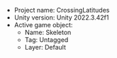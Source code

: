 <!-- UNITY CODE ASSIST INSTRUCTIONS START -->
- Project name: CrossingLatitudes
- Unity version: Unity 2022.3.42f1
- Active game object:
  - Name: Skeleton
  - Tag: Untagged
  - Layer: Default
<!-- UNITY CODE ASSIST INSTRUCTIONS END -->